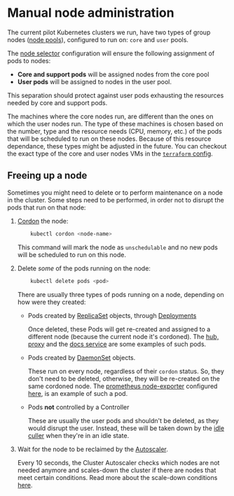 # Manual node administration

The current pilot Kubernetes clusters we run, have two types of group nodes ([node pools](https://cloud.google.com/kubernetes-engine/docs/concepts/node-pools)), configured to run on: `core` and `user` pools.

The [node selector](https://kubernetes.io/docs/concepts/scheduling-eviction/assign-pod-node/#nodeselector) configuration will ensure the following assignment of pods to nodes:

- **Core and support pods** will be assigned nodes from the core pool
- **User pods** will be assigned to nodes in the user pool.

This separation should protect against user pods exhausting the resources needed by core and support pods.

The machines where the core nodes run, are different than the ones on which the user nodes run. The type of these machines is chosen based on the number, type and the resource needs (CPU, memory, etc.) of the pods that will be scheduled to run on these nodes. Because of this resource dependance, these types might be adjusted in the future. You can checkout the exact type of the core and user nodes VMs in the [`terraform` config](https://github.com/2i2c-org/pilot-hubs/blob/master/terraform/variables.tf).

## Freeing up a node

Sometimes you might need to delete or to perform maintenance on a node in the cluster. Some steps need to be performed, in order not to disrupt the pods that run on that node:

1. [Cordon](https://kubernetes.io/docs/reference/generated/kubectl/kubectl-commands#cordon) the node:
    ```bash
        kubectl cordon <node-name>
    ```
    This command will mark the node as `unschedulable` and no new pods will be scheduled to run on this node.

2. Delete *some* of the pods running on the node:
    ```bash
        kubectl delete pods <pod>
    ```

    There are usually three types of pods running on a node, depending on how were they created:
    * Pods created by [ReplicaSet](https://kubernetes.io/docs/concepts/workloads/controllers/replicaset/) objects, through [Deployments](https://kubernetes.io/docs/concepts/workloads/controllers/deployment/)

        Once deleted, these Pods will get re-created and assigned to a different node (because the current node it's cordoned).
        The [hub, proxy](https://github.com/2i2c-org/pilot-hubs/blob/master/hub-templates/base-hub/Chart.yaml) and the [docs service](https://github.com/2i2c-org/pilot-hubs/blob/master/hub-templates/base-hub/templates/docs-service-deployment.yaml) are some examples of such pods.
    * Pods created by [DaemonSet](https://kubernetes.io/docs/concepts/workloads/controllers/daemonset/) objects.

        These run on every node, regardless of their `cordon` status. So, they don't need to be deleted, otherwise, they will be re-created on the same cordoned node.
        The [prometheus node-exporter](https://github.com/prometheus-community/helm-charts/blob/main/charts/prometheus-node-exporter/templates/daemonset.yaml) configured [here](https://github.com/2i2c-org/pilot-hubs/blob/master/support/values.yaml#L12), is an example of such a pod.
    * Pods **not** controlled by a Controller

        These are usually the user pods and shouldn't be deleted, as they would disrupt the user. Instead, these will be taken down by the [idle culler](https://github.com/jupyterhub/jupyterhub-idle-culler) when they're in an idle state.

3. Wait for the node to be reclaimed by the [Autoscaler](https://github.com/kubernetes/autoscaler/blob/master/cluster-autoscaler).

   Every 10 seconds, the Cluster Autoscaler checks which nodes are not needed anymore and scales-down the cluster if there are nodes that meet certain conditions. Read more about the scale-down conditions [here](https://github.com/kubernetes/autoscaler/blob/master/cluster-autoscaler/FAQ.md#how-does-scale-down-work).
